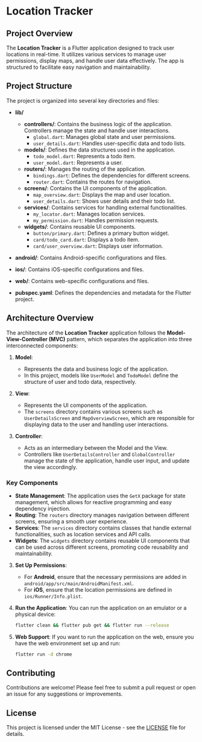 # Location Tracker

## Project Overview

The **Location Tracker** is a Flutter application designed to track user locations in real-time. It utilizes various services to manage user permissions, display maps, and handle user data effectively. The app is structured to facilitate easy navigation and maintainability.

## Project Structure

The project is organized into several key directories and files:

- **lib/**

  - **controllers/**: Contains the business logic of the application. Controllers manage the state and handle user interactions.
    - `global.dart`: Manages global state and user permissions.
    - `user_details.dart`: Handles user-specific data and todo lists.
  - **models/**: Defines the data structures used in the application.
    - `todo_model.dart`: Represents a todo item.
    - `user_model.dart`: Represents a user.
  - **routers/**: Manages the routing of the application.
    - `bindings.dart`: Defines the dependencies for different screens.
    - `router.dart`: Contains the routes for navigation.
  - **screens/**: Contains the UI components of the application.
    - `map_overview.dart`: Displays the map and user location.
    - `user_details.dart`: Shows user details and their todo list.
  - **services/**: Contains services for handling external functionalities.
    - `my_locator.dart`: Manages location services.
    - `my_permission.dart`: Handles permission requests.
  - **widgets/**: Contains reusable UI components.
    - `button/primary.dart`: Defines a primary button widget.
    - `card/todo_card.dart`: Displays a todo item.
    - `card/user_overview.dart`: Displays user information.

- **android/**: Contains Android-specific configurations and files.
- **ios/**: Contains iOS-specific configurations and files.
- **web/**: Contains web-specific configurations and files.
- **pubspec.yaml**: Defines the dependencies and metadata for the Flutter project.

## Architecture Overview

The architecture of the **Location Tracker** application follows the **Model-View-Controller (MVC)** pattern, which separates the application into three interconnected components:

1. **Model**:

   - Represents the data and business logic of the application.
   - In this project, models like `UserModel` and `TodoModel` define the structure of user and todo data, respectively.

2. **View**:

   - Represents the UI components of the application.
   - The `screens` directory contains various screens such as `UserDetailsScreen` and `MapOverviewScreen`, which are responsible for displaying data to the user and handling user interactions.

3. **Controller**:
   - Acts as an intermediary between the Model and the View.
   - Controllers like `UserDetailsController` and `GlobalController` manage the state of the application, handle user input, and update the view accordingly.

### Key Components

- **State Management**: The application uses the `GetX` package for state management, which allows for reactive programming and easy dependency injection.
- **Routing**: The `routers` directory manages navigation between different screens, ensuring a smooth user experience.
- **Services**: The `services` directory contains classes that handle external functionalities, such as location services and API calls.
- **Widgets**: The `widgets` directory contains reusable UI components that can be used across different screens, promoting code reusability and maintainability.

3. **Set Up Permissions**:

   - For **Android**, ensure that the necessary permissions are added in `android/app/src/main/AndroidManifest.xml`.
   - For **iOS**, ensure that the location permissions are defined in `ios/Runner/Info.plist`.

4. **Run the Application**:
   You can run the application on an emulator or a physical device:

   ```bash
   flutter clean && flutter pub get && flutter run --release

   ```

5. **Web Support**:
   If you want to run the application on the web, ensure you have the web environment set up and run:
   ```bash
   flutter run -d chrome
   ```

## Contributing

Contributions are welcome! Please feel free to submit a pull request or open an issue for any suggestions or improvements.

## License

This project is licensed under the MIT License - see the [LICENSE](LICENSE) file for details.
